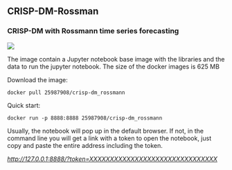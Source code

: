 ## CRISP-DM-Rossman

### CRISP-DM with Rossmann time series forecasting

![](C:\Users\mbene\Documents\IT-Informatik\Rossman_Analysis\mydata\logo)


The image contain a Jupyter notebook base image with the libraries and the data to run the jupyter notebook. The size of the docker images is 625 MB


Download the image:

`docker pull 25987908/crisp-dm_rossmann`

Quick start:

`docker run -p 8888:8888 25987908/crisp-dm_rossmann`

Usually, the notebook will pop up in the default browser. If not, in the command line you will get a link with a token to open the notebook, just copy and paste the entire address including the token.

*http://127.0.0.1:8888/?token=XXXXXXXXXXXXXXXXXXXXXXXXXXXXXXX*
